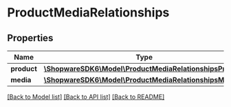 # ProductMediaRelationships

## Properties
Name | Type | Description | Notes
------------ | ------------- | ------------- | -------------
**product** | [**\ShopwareSDK6\Model\ProductMediaRelationshipsProduct**](ProductMediaRelationshipsProduct.md) |  | [optional] 
**media** | [**\ShopwareSDK6\Model\ProductMediaRelationshipsMedia**](ProductMediaRelationshipsMedia.md) |  | [optional] 

[[Back to Model list]](../../README.md#documentation-for-models) [[Back to API list]](../../README.md#documentation-for-api-endpoints) [[Back to README]](../../README.md)

